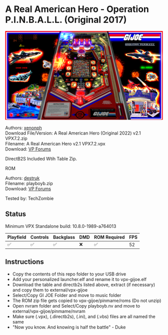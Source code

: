 # A Real American Hero - Operation P.I.N.B.A.L.L. (Original 2017)

![Table Preview](https://github.com/lilalien/vpx-images/blob/main/vpx-gijoe.png)

Authors: [xenonph](https://vpuniverse.com/profile/8789-xenonph/)  
Download File/Version: A Real American Hero (Original 2022) v2.1 VPX7.2.zip  
Filename: A Real American Hero v2.1 VPX7.2.vpx  
Download: [VP Forums](https://vpuniverse.com/files/file/4852-a-real-american-hero-operation-pinball-original-2022/)

DirectB2S Included Wtih Table Zip.

ROM

Authors: [destruk](https://www.vpforums.org/index.php?showuser=5)  
Filename: playboyb.zip  
Download: [VP Forums](https://www.vpforums.org/index.php?app=downloads&showfile=701)

Tested by: TechZombie

## Status 

Minimum VPX Standalone build: 10.8.0-1989-a764013

| Playfield | Controls | Backglass | DMD | ROM Required | FPS | 
|-----------|----------|-----------|-----|--------------|-----|
| :white_check_mark: | :white_check_mark: | :white_check_mark: | :x: | :white_check_mark: | 52 |

## Instructions

- Copy the contents of this repo folder to your USB drive
- Add your personalized launcher.elf and rename it to vpx-gijoe.elf
- Download the table and directb2s listed above, extract (if necessary) and copy them to external/vpx-gijoe
- Select/Copy GI JOE Folder and move to music folder
- The ROM zip file gets copied to vpx-gijoe/pinmame/roms (Do not unzip)
- Open nvram folder and Select/Copy playboyb.nv and move to external/vpx-gijoe/pinmame/nvram
- Make sure (.vpx), (.directb2s), (.ini), and (.vbs) files are all named the same
- "Now you know. And knowing is half the battle" - Duke
